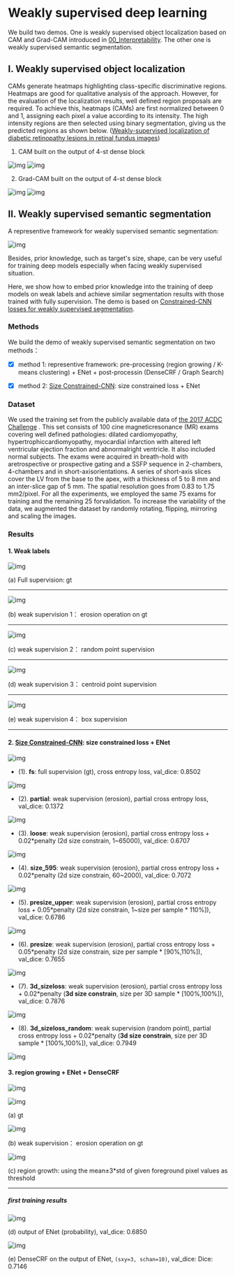 # Weakly supervised deep learning 

We build two demos. One is weakly supervised object localization based on CAM and Grad-CAM introduced in [00_Interpretability](../00_Interpretability). The other one is weakly supervised semantic segmentation.


## I. Weakly supervised object localization
CAMs generate heatmaps highlighting class-specific discriminative regions. Heatmaps are good for qualitative analysis of the approach. However, for the evaluation of the localization results, well defined region proposals are required. To achieve this, heatmaps (CAMs) are first normalized between 0 and 1, assigning each pixel a value according to its intensity. The high intensity regions are then selected using binary segmentation, giving us the predicted regions as shown below. ([Weakly-supervised localization of diabetic retinopathy lesions in retinal fundus images](https://arxiv.org/abs/1706.09634))


1. CAM built on the output of 4-st dense block

![img](./images/image2_cam.png)
![img](./images/image2_cam_p.png)

2. Grad-CAM built on the output of 4-st dense block

![img](./images/image2_grad_cam3.png)
![img](./images/image2_grad_cam3_p.png)


## II. Weakly supervised semantic segmentation

A representive framework for weakly supervised semantic segmentation:

![img](./images/Figure_framework.png)

Besides, prior knowledge, such as target's size, shape, can be very useful for training deep models especially when facing weakly supervised situation. 

Here, we show how to embed prior knowledge into the training of deep models on weak labels and achieve similar segmentation results with those trained with fully supervision. The demo is based on [Constrained-CNN losses for weakly supervised segmentation](https://arxiv.org/abs/1805.04628).


### Methods

We build the demo of weakly supervised semantic segmentation on two methods：

- [x] method 1: representive framework: pre-processing (region growing / K-means clustering) + ENet + post-processin (DenseCRF / Graph Search)


- [x] method 2: [Size Constrained-CNN](https://arxiv.org/abs/1805.04628): size constrained loss + ENet


### Dataset

We used the training set from the publicly available data of [the 2017 ACDC Challenge](https://www.creatis.insa-lyon.fr/Challenge/acdc/) . This set consists of 100 cine magneticresonance (MR) exams covering well defined pathologies:  dilated cardiomyopathy, hypertrophiccardiomyopathy, myocardial infarction with altered left ventricular ejection fraction and abnormalright ventricle.  It also included normal subjects.  The exams were acquired in breath-hold with aretrospective or prospective gating and a SSFP sequence in 2-chambers, 4-chambers and in short-axisorientations. A series of short-axis slices cover the LV from the base to the apex, with a thickness of 5 to 8 mm and an inter-slice gap of 5 mm. The spatial resolution goes from 0.83 to 1.75 mm2/pixel. For all the experiments, we employed the same 75 exams for training and the remaining 25 forvalidation. To increase the variability of the data, we augmented the dataset by randomly rotating, flipping, mirroring and scaling the images. 

### Results

#### 1. Weak labels

![img](./images/Figure_fs.png)

(a) Full supervision: gt

----


![img](./images/Figure_ep.png)

(b) weak supervision 1： erosion operation on gt

----

![img](./images/Figure_rand.png)

(c) weak supervision 2： random point supervision 

----

![img](./images/Figure_centroid.png)

(d) weak supervision 3： centroid point supervision 

----

![img](./images/Figure_box.png)

(e) weak supervision 4： box supervision


------

#### 2. [Size Constrained-CNN](https://arxiv.org/abs/1805.04628): size constrained loss + ENet


![img](./images/0.input.png)

- (1). **fs**: full supervision (gt), cross entropy loss, val_dice: 0.8502

![img](./images/1.result_fs.png)

- (2). **partial**: weak supervision (erosion), partial cross entropy loss, val_dice: 0.1372

![img](./images/2.result_partial.png)

- (3). **loose**: weak supervision (erosion), partial cross entropy loss + 0.02*penalty (2d size constrain, 1~65000), val_dice: 0.6707

![img](./images/3.result_loose.png)

- (4). **size_595**: weak supervision (erosion), partial cross entropy loss + 0.02*penalty (2d size constrain, 60~2000), val_dice: 0.7072

![img](./images/4.result_size595.png)


- (5). **presize_upper**: weak supervision (erosion), partial cross entropy loss + 0.05*penalty (2d size constrain, 1~size per sample * 110%]), val_dice: 0.6786

![img](./images/5.result_presizeupper.png)

- (6). **presize**: weak supervision (erosion), partial cross entropy loss + 0.05*penalty (2d size constrain, size per sample * [90%,110%]), val_dice: 0.7655

![img](./images/6.result_presize.png)


- (7). **3d_sizeloss**:  weak supervision (erosion), partial cross entropy loss + 0.02*penalty (**3d size constrain**, size per 3D sample * [100%,100%]), val_dice: 0.7876

![img](./images/7.result_3dsize.png)


- (8). **3d_sizeloss_random**:  weak supervision (random point), partial cross entropy loss + 0.02*penalty (**3d size constrain**, size per 3D sample * [100%,100%]), val_dice: 0.7949

![img](./images/8.result_3dsizerandom.png)


#### 3. region growing + ENet + DenseCRF


![img](./images/patient006_01_0_6.png)

![img](./images/gt.png)

(a) gt

![img](./images/erosion-val.png)

(b) weak supervision： erosion operation on gt

![img](./images/regiongrowth.png)

(c) region growth: using the mean±3*std of given foreground pixel values as threshold

----------------------------------------

##### first training results

![img](./images/probs.png)

(d) output of ENet (probability), val_dice: 0.6850


![img](./images/result_crf.png)

(e) DenseCRF on the output of ENet, `(sxy=3, schan=10)`, val_dice: Dice: 0.7146



